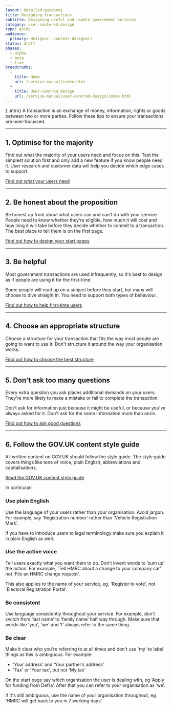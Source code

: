 ```yaml
---
layout: detailed-guidance
title: Designing transactions
subtitle: Designing useful and usable government services
category: user-centered-design
type: guide
audience:
  primary: designer, content-designers
status: draft
phases:
  - alpha
  - beta
  - live
breadcrumbs:
  -
    title: Home
    url: /service-manual/index.html
  -
    title: User-centred design
    url: /service-manual/user-centred-design/index.html
---
```


{:.intro}
A transaction is an exchange of money, information, rights or goods between two or more parties. 
Follow these tips to ensure your transactions are user-focussed.

---

## 1. Optimise for the majority

Find out what the majority of your users need and focus on this.
Test the simplest solution first and only add a new feature if you know people need it.
User research and customer data will help you decide which edge cases to support.

[Find out what your users need](know-your-users.html)

---

## 2. Be honest about the proposition

Be honest up front about what users can and can't do with your service.
People need to know whether they're eligible, how much it will cost and how long it will take before they decide whether to commit to a transaction. The best place to tell them is on the first page.

[Find out how to design your start pages](resources/patterns/start-pages.html)

---

## 3. Be helpful

Most government transactions are used infrequently, so it's best to design as if people are using it for the first-time.

Some people will read up on a subject before they start, but many will choose to dive straight in. You need to support both types of behaviour.

[Find out how to help first-time users](resources/patterns/help-text.html)

---

## 4. Choose an appropriate structure

Choose a structure for your transaction that fits the way most people are going to want to use it.
Don't structure it around the way your organisation works.

[Find out how to choose the best structure](resources/patterns/form-structure.html)

---

## 5. Don't ask too many questions

Every extra question you ask places additional demands on your users.
They're more likely to make a mistake or fail to complete the transaction.

Don't ask for information just because it might be useful, or because you've always asked for it. 
Don't ask for the same information more than once.

[Find out how to ask good questions](resources/patterns/form-structure.html)

---

## 6. Follow the GOV.UK content style guide

All written content on GOV.UK should follow the style guide. The style guide covers things like tone of voice, plain English, abbreviations and capitalisations.

[Read the GOV.UK content style guide](https://www.gov.uk/design-principles/style-guide)

In particular:

### Use plain English

Use the language of your users rather than your organisation. Avoid jargon. For example, say 'Registration number' rather than 'Vehicle Registration Mark'.

If you have to introduce users to legal terminology make sure you explain it in plain English as well.


### Use the active voice

Tell users exactly what you want them to do. Don’t invent words to ‘sum up’ the action. 
For example, 'Tell HMRC about a change to your company car' not 'File an HMRC change request'.

This also applies to the name of your service, eg. 'Register to vote', not 'Electoral Registration Portal'.

 
### Be consistent

Use language consistently throughout your service.
For example, don’t switch from ‘last name’ to ‘family name’ half way through.
Make sure that words like 'you', 'we' and 'I' always refer to the same thing.


### Be clear

Make it clear who you're referring to at all times and don't use 'my' to label things as this is ambiguous.
For example:

* ‘Your address’ and ‘Your partner’s address’
* 'Tax' or 'Your tax', but not 'My tax'

On the start page say which organisation the user is dealing with, eg ‘Apply for funding from Defra’. 
After that you can refer to your organisation as ‘we’.

If it's still ambiguous, use the name of your organisation throughout, eg ‘HMRC will get back to you in 7 working days’.
















